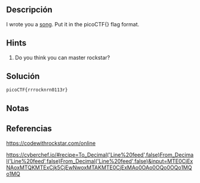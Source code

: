 ## Descripción 
I wrote you a [song](https://jupiter.challenges.picoctf.org/static/c0863a3b0170d6dd176be3a595b4b75e/lyrics.txt). Put it in the picoCTF{} flag format.
## Hints
1. Do you think you can master rockstar?
## Solución
```
picoCTF{rrrocknrn0113r}
```
## Notas

## Referencias
https://codewithrockstar.com/online

https://cyberchef.io/#recipe=To_Decimal('Line%20feed',false)From_Decimal('Line%20feed',false)From_Decimal('Line%20feed',false)&input=MTE0CjExNAoxMTQKMTExCjk5CjEwNwoxMTAKMTE0CjExMAo0OAo0OQo0OQo1MQo1MQ